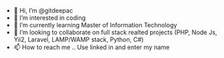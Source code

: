 - 👋 Hi, I’m @gitdeepac
- 👀 I’m interested in coding
- 🌱 I’m currently learning Master of Information Technology
- 💞️ I’m looking to collaborate on full stack realted projects (PHP, Node Js, Yii2, Laravel, LAMP/WAMP stack, Python, C#)
- 📫 How to reach me .. Use linked in and enter my name 

<!---
gitdeepac/gitdeepac is a ✨ special ✨ repository because its `README.md` (this file) appears on your GitHub profile.
You can click the Preview link to take a look at your changes.
--->
